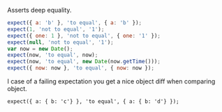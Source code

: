 Asserts deep equality.

```javascript
expect({ a: 'b' }, 'to equal', { a: 'b' });
expect(1, 'not to equal', '1');
expect({ one: 1 }, 'not to equal', { one: '1' });
expect(null, 'not to equal', '1');
var now = new Date();
expect(now, 'to equal', now);
expect(now, 'to equal', new Date(now.getTime()));
expect({ now: now }, 'to equal', { now: now });
```

I case of a failing expectation you get a nice object diff when
comparing object.

```javascript-evaluate
expect({ a: { b: 'c'} }, 'to equal', { a: { b: 'd'} });
```
